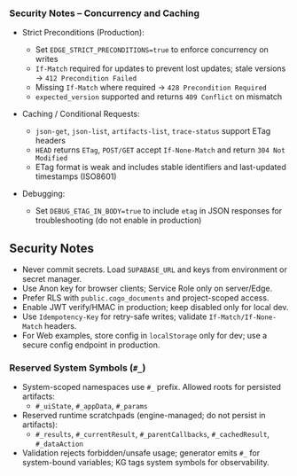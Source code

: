### Security Notes – Concurrency and Caching

- Strict Preconditions (Production):
  - Set `EDGE_STRICT_PRECONDITIONS=true` to enforce concurrency on writes
  - `If-Match` required for updates to prevent lost updates; stale versions → `412 Precondition Failed`
  - Missing `If-Match` where required → `428 Precondition Required`
  - `expected_version` supported and returns `409 Conflict` on mismatch

- Caching / Conditional Requests:
  - `json-get`, `json-list`, `artifacts-list`, `trace-status` support ETag headers
  - `HEAD` returns `ETag`, `POST/GET` accept `If-None-Match` and return `304 Not Modified`
  - ETag format is weak and includes stable identifiers and last-updated timestamps (ISO8601)

- Debugging:
  - Set `DEBUG_ETAG_IN_BODY=true` to include `etag` in JSON responses for troubleshooting (do not enable in production)

## Security Notes

- Never commit secrets. Load `SUPABASE_URL` and keys from environment or secret manager.
- Use Anon key for browser clients; Service Role only on server/Edge.
- Prefer RLS with `public.cogo_documents` and project-scoped access.
- Enable JWT verify/HMAC in production; keep disabled only for local dev.
- Use `Idempotency-Key` for retry-safe writes; validate `If-Match/If-None-Match` headers.
- For Web examples, store config in `localStorage` only for dev; use a secure config endpoint in production.

### Reserved System Symbols (`#_`)

- System-scoped namespaces use `#_` prefix. Allowed roots for persisted artifacts:
  - `#_uiState`, `#_appData`, `#_params`
- Reserved runtime scratchpads (engine-managed; do not persist in artifacts):
  - `#_results`, `#_currentResult`, `#_parentCallbacks`, `#_cachedResult`, `#_dataAction`
- Validation rejects forbidden/unsafe usage; generator emits `#_` for system-bound variables; KG tags system symbols for observability.
